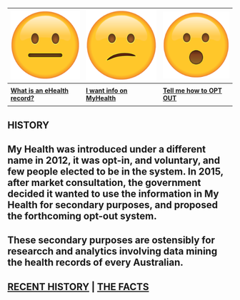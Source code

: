 | ![](neutral.png)| ![](confused.png) | ![](surprised.png) |
| --- | --- | --- |
|     |     |     |
| **[What is an eHealth record?](context)** | **[I want info on MyHealth](history)** | **[Tell me how to OPT OUT](landing)** |
|     |     |     |

## HISTORY

## My Health was introduced under a different name in 2012, it was opt-in, and voluntary, and few people elected to be in the system. In 2015, after market consultation, the government decided it wanted to use the information in My Health for secondary purposes, and proposed the forthcoming opt-out system.

## These secondary purposes are ostensibly for researcch and analytics involving data mining the health records of every Australian.

## [RECENT HISTORY](recent) | [THE FACTS](facts)
